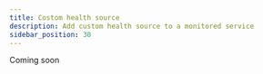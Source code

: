 ```yaml
---
title: Costom health source
description: Add custom health source to a monitored service
sidebar_position: 30
---
```


Coming soon

